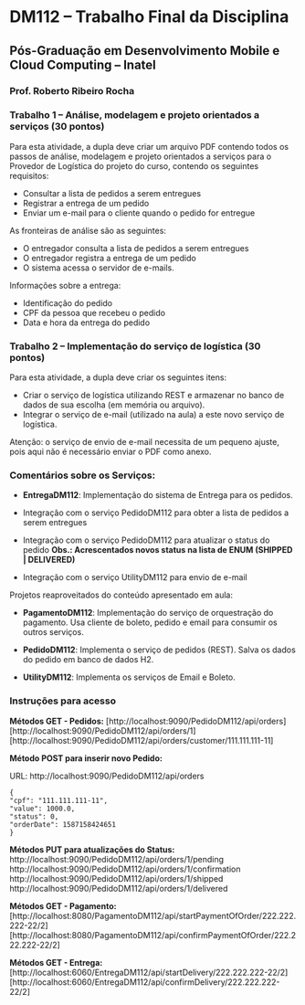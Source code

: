 # DM112 – Trabalho Final da Disciplina

## Pós-Graduação em Desenvolvimento Mobile e Cloud Computing – Inatel
### Prof. Roberto Ribeiro Rocha

### Trabalho 1 – Análise, modelagem e projeto orientados a serviços (30 pontos)
Para esta atividade, a dupla deve criar um arquivo PDF contendo todos os passos
de análise, modelagem e projeto orientados a serviços para o Provedor de Logística do
projeto do curso, contendo os seguintes requisitos:

- Consultar a lista de pedidos a serem entregues
- Registrar a entrega de um pedido
- Enviar um e-mail para o cliente quando o pedido for entregue

As fronteiras de análise são as seguintes:
- O entregador consulta a lista de pedidos a serem entregues
- O entregador registra a entrega de um pedido
- O sistema acessa o servidor de e-mails.

Informações sobre a entrega:
- Identificação do pedido
- CPF da pessoa que recebeu o pedido
- Data e hora da entrega do pedido

### Trabalho 2 – Implementação do serviço de logística (30 pontos)

Para esta atividade, a dupla deve criar os seguintes itens:
- Criar o serviço de logística utilizando REST e armazenar no banco de dados de sua
escolha (em memória ou arquivo).
- Integrar o serviço de e-mail (utilizado na aula) a este novo serviço de logística.

Atenção: o serviço de envio de e-mail necessita de um pequeno ajuste, pois aqui
não é necessário enviar o PDF como anexo.

### Comentários sobre os Serviços:

- **EntregaDM112**: Implementação do sistema de Entrega para os pedidos.
 - Integração com o serviço PedidoDM112 para obter a lista de pedidos a serem entregues
 - Integração com o serviço PedidoDM112 para atualizar o status do pedido
 **Obs.: Acrescentados novos status na lista de ENUM (SHIPPED | DELIVERED)**

 - Integração com o serviço UtilityDM112 para envio de e-mail
 

Projetos reaproveitados do conteúdo apresentado em aula:

- **PagamentoDM112**: Implementação do serviço de orquestração do pagamento. Usa cliente de boleto, pedido e email para consumir os outros serviços.

- **PedidoDM112**: Implementa o serviço de pedidos (REST). Salva os dados do pedido em banco de dados H2.

- **UtilityDM112**: Implementa os serviços de Email e Boleto.

### Instruções para acesso

**Métodos GET - Pedidos:**
[http://localhost:9090/PedidoDM112/api/orders]
[http://localhost:9090/PedidoDM112/api/orders/1]
[http://localhost:9090/PedidoDM112/api/orders/customer/111.111.111-11]


**Método POST para inserir novo Pedido:**

URL: http://localhost:9090/PedidoDM112/api/orders

```
{
"cpf": "111.111.111-11",
"value": 1000.0,
"status": 0,
"orderDate": 1587158424651
}
```

**Métodos PUT para atualizações do Status:**
http://localhost:9090/PedidoDM112/api/orders/1/pending
http://localhost:9090/PedidoDM112/api/orders/1/confirmation
http://localhost:9090/PedidoDM112/api/orders/1/shipped
http://localhost:9090/PedidoDM112/api/orders/1/delivered

**Métodos GET - Pagamento:**
[http://localhost:8080/PagamentoDM112/api/startPaymentOfOrder/222.222.222-22/2]
[http://localhost:8080/PagamentoDM112/api/confirmPaymentOfOrder/222.222.222-22/2]

**Métodos GET - Entrega:**
[http://localhost:6060/EntregaDM112/api/startDelivery/222.222.222-22/2]
[http://localhost:6060/EntregaDM112/api/confirmDelivery/222.222.222-22/2]
